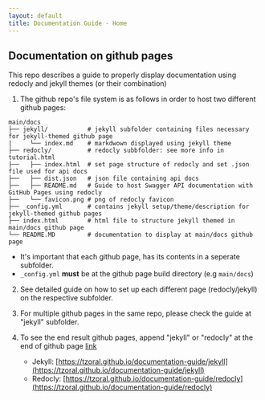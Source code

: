```yaml
---
layout: default
title: Documentation Guide - Home
---
```


## Documentation on github pages

This repo describes a guide to properly display documentation using redocly and jekyll themes (or their combination)

1. The github repo's file system is as follows in order to host two different github pages:
```
main/docs
├── jekyll/           # jekyll subfolder containing files necessary for jekyll-themed github page
|     └── index.md    # markdwown displayed using jekyll theme
├── redocly/          # redocly subbfolder: see more info in tutorial.html
├──   ├── index.html  # set page structure of redocly and set .json file used for api docs
├──   ├── dist.json   # json file containing api docs
├──   ├── README.md   # Guide to host Swagger API documentation with GitHub Pages using redocly
├──   └── favicon.png # png of redocly favicon
├── _config.yml       # contains jekyll setup/theme/description for jekyll-themed github pages
├── index.html        # html file to structure jekyll themed in main/docs github page   
└── README.MD         # documentation to display at main/docs github page
```
- It's important that each github page, has its contents in a seperate subfolder. 
- `_config.yml` **must** be at the github page build directory (e.g `main/docs`) 

2. See detailed guide on how to set up each different page (redocly/jekyll) on the respective subfolder.

3. For multiple github pages in the same repo, please check the guide at "jekyll" subfolder.

4. To see the end result github pages, append "jekyll" or "redocly" at the end of github page [link](tzoral.github.io/documentation-guide/) 
    - Jekyll:  [https://tzoral.github.io/documentation-guide/jekyll](https://tzoral.github.io/documentation-guide/jekyll)
    - Redocly: [https://tzoral.github.io/documentation-guide/redocly](https://tzoral.github.io/documentation-guide/redocly)
